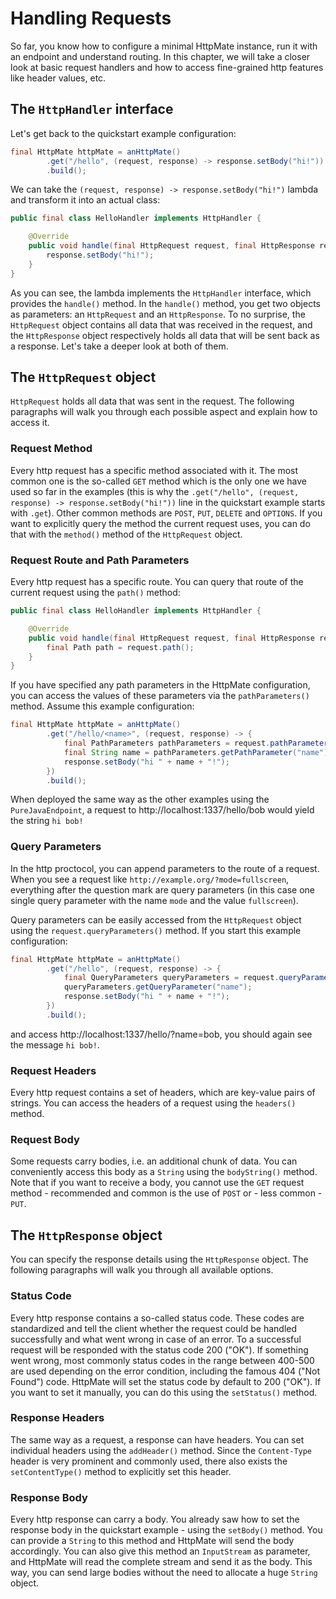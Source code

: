 # Handling Requests
So far, you know how to configure a minimal HttpMate instance, run it with
an endpoint and understand routing.
In this chapter, we will take a closer look at basic request handlers
and how to access fine-grained http features like header values, etc.

## The `HttpHandler` interface 
Let's get back to the quickstart example configuration:
```java
final HttpMate httpMate = anHttpMate()
        .get("/hello", (request, response) -> response.setBody("hi!"))
        .build();
```
We can take the `(request, response) -> response.setBody("hi!")` lambda
and transform it into an actual class:
```java
public final class HelloHandler implements HttpHandler {

    @Override
    public void handle(final HttpRequest request, final HttpResponse response) {
        response.setBody("hi!");
    }
}
```
As you can see, the lambda implements the `HttpHandler` interface,
which provides the `handle()` method. In the `handle()` method,
you get two objects as parameters: an `HttpRequest` and an `HttpResponse`.
To no surprise, the `HttpRequest` object contains all data that
was received in the request, and the `HttpResponse` object respectively holds
all data that will be sent back as a response. Let's take a deeper look at
both of them.

## The `HttpRequest` object
`HttpRequest` holds all data that was sent in the request. The following
paragraphs will walk you through each possible aspect and explain how to
access it.

### Request Method
Every http request has a specific method associated with it.
The most common one is the so-called `GET` method which is the
only one we have used so far in the examples (this is why the
`.get("/hello", (request, response) -> response.setBody("hi!"))` line
in the quickstart example starts with `.get`).
Other common methods are `POST`, `PUT`, `DELETE` and `OPTIONS`. If you
want to explicitly query the method the current request uses,
you can do that with the `method()` method of the `HttpRequest` object. 

### Request Route and Path Parameters
Every http request has a specific route. You can query that route
of the current request using the `path()` method:
```java
public final class HelloHandler implements HttpHandler {

    @Override
    public void handle(final HttpRequest request, final HttpResponse response) {
        final Path path = request.path();
    }
}
```
If you have specified any path parameters in the HttpMate configuration,
you can access the values of these parameters via the `pathParameters()`
method. Assume this example configuration:
```java
final HttpMate httpMate = anHttpMate()
        .get("/hello/<name>", (request, response) -> {
            final PathParameters pathParameters = request.pathParameters();
            final String name = pathParameters.getPathParameter("name");
            response.setBody("hi " + name + "!");
        })
        .build();
```
When deployed the same way as the other examples using the `PureJavaEndpoint`, a request to http://localhost:1337/hello/bob
would yield the string `hi bob!`

### Query Parameters
In the http proctocol, you can append parameters to the route of a request.
When you see a request like `http://example.org/?mode=fullscreen`, everything
after the question mark are query parameters (in this case one single query
parameter with the name `mode` and the value `fullscreen`).

Query parameters can be easily accessed from the `HttpRequest` object using
the `request.queryParameters()` method. If you start this example configuration:
```java
final HttpMate httpMate = anHttpMate()
        .get("/hello", (request, response) -> {
            final QueryParameters queryParameters = request.queryParameters();
            queryParameters.getQueryParameter("name");
            response.setBody("hi " + name + "!");
        })
        .build();
```
and access http://localhost:1337/hello/?name=bob, you should again see the
message `hi bob!`.

### Request Headers
Every http request contains a set of headers, which are key-value pairs
of strings. You can access the headers of a request using the
`headers()` method.

### Request Body
Some requests carry bodies, i.e. an additional chunk of data.
You can conveniently access this body as a `String` using the `bodyString()`
method. Note that if you want to receive a body, you cannot use the `GET` request
method - recommended and common is the use of `POST` or - less common - `PUT`.

 
## The `HttpResponse` object
You can specify the response details using the `HttpResponse` object. The
following paragraphs will walk you through all available options.

### Status Code
Every http response contains a so-called status code. These codes
are standardized and tell the client whether the request could be
handled successfully and what went wrong in case of an error.
To a successful request will be responded with the status code 200 ("OK").
If something went wrong, most commonly status codes in the range
between 400-500 are used depending on the error condition, including
the famous 404 ("Not Found") code.
HttpMate will set the status code by default to 200 ("OK"). If
you want to set it manually, you can do this using the `setStatus()`
method.

### Response Headers
The same way as a request, a response can have headers. You can set
individual headers using the `addHeader()` method.
Since the `Content-Type` header is very prominent and commonly used,
there also exists the `setContentType()` method to explicitly set
this header.

### Response Body
Every http response can carry a body. You already saw how to set the
response body in the quickstart example - using the `setBody()` method.
You can provide a `String` to this method and HttpMate will send the
body accordingly. You can also give this method an `InputStream` as
parameter, and HttpMate will read the complete stream and send
it as the body. This way, you can send large bodies without the need
to allocate a huge `String` object.